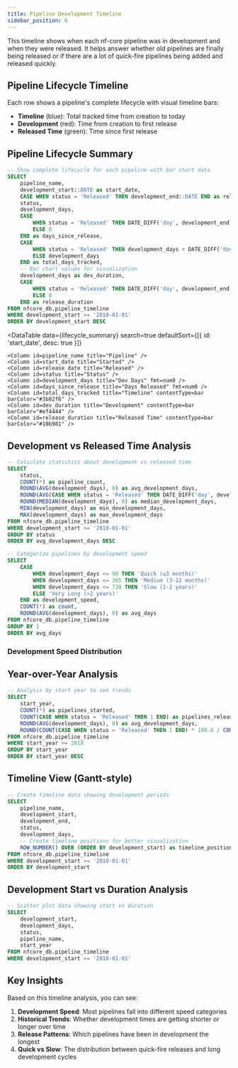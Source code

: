 ```yaml
---
title: Pipeline Development Timeline
sidebar_position: 6
---
```


This timeline shows when each nf-core pipeline was in development and when they were released. It helps answer whether old pipelines are finally being released or if there are a lot of quick-fire pipelines being added and released quickly.

## Pipeline Lifecycle Timeline

Each row shows a pipeline's complete lifecycle with visual timeline bars:
- **Timeline** (blue): Total tracked time from creation to today
- **Development** (red): Time from creation to first release 
- **Released Time** (green): Time since first release

## Pipeline Lifecycle Summary

```sql lifecycle_summary
-- Show complete lifecycle for each pipeline with bar chart data
SELECT 
    pipeline_name,
    development_start::DATE as start_date,
    CASE WHEN status = 'Released' THEN development_end::DATE END as release_date,
    status,
    development_days,
    CASE 
        WHEN status = 'Released' THEN DATE_DIFF('day', development_end, CURRENT_DATE)
        ELSE 0
    END as days_since_release,
    CASE 
        WHEN status = 'Released' THEN development_days + DATE_DIFF('day', development_end, CURRENT_DATE)
        ELSE development_days
    END as total_days_tracked,
    -- Bar chart values for visualization
    development_days as dev_duration,
    CASE 
        WHEN status = 'Released' THEN DATE_DIFF('day', development_end, CURRENT_DATE)
        ELSE 0
    END as release_duration
FROM nfcore_db.pipeline_timeline
WHERE development_start >= '2018-01-01'
ORDER BY development_start DESC
```

<DataTable 
    data={lifecycle_summary} 
    search=true
    defaultSort={[{ id: 'start_date', desc: true }]}
>
    <Column id=pipeline_name title="Pipeline" />
    <Column id=start_date title="Started" />
    <Column id=release_date title="Released" />
    <Column id=status title="Status" />
    <Column id=development_days title="Dev Days" fmt=num0 />
    <Column id=days_since_release title="Days Released" fmt=num0 />
    <Column id=total_days_tracked title="Timeline" contentType=bar barColor="#3b82f6" />
    <Column id=dev_duration title="Development" contentType=bar barColor="#ef4444" />
    <Column id=release_duration title="Released Time" contentType=bar barColor="#10b981" />
</DataTable>

## Development vs Released Time Analysis

```sql duration_stats
-- Calculate statistics about development vs released time
SELECT 
    status,
    COUNT(*) as pipeline_count,
    ROUND(AVG(development_days), 0) as avg_development_days,
    ROUND(AVG(CASE WHEN status = 'Released' THEN DATE_DIFF('day', development_end, CURRENT_DATE) END), 0) as avg_days_released,
    ROUND(MEDIAN(development_days), 0) as median_development_days,
    MIN(development_days) as min_development_days,
    MAX(development_days) as max_development_days
FROM nfcore_db.pipeline_timeline
WHERE development_start >= '2018-01-01'
GROUP BY status
ORDER BY avg_development_days DESC
```

<DataTable data={duration_stats} />

```sql quick_vs_slow
-- Categorize pipelines by development speed
SELECT 
    CASE 
        WHEN development_days <= 90 THEN 'Quick (≤3 months)'
        WHEN development_days <= 365 THEN 'Medium (3-12 months)'
        WHEN development_days <= 730 THEN 'Slow (1-2 years)'
        ELSE 'Very Long (>2 years)'
    END as development_speed,
    COUNT(*) as count,
    ROUND(AVG(development_days), 0) as avg_days
FROM nfcore_db.pipeline_timeline
GROUP BY 1
ORDER BY avg_days
```

### Development Speed Distribution

<BarChart 
    data={quick_vs_slow}
    x=development_speed
    y=count
    title="Pipeline Development Speed Distribution"
    xAxisTitle="Development Speed Category"
    yAxisTitle="Number of Pipelines"
/>

## Year-over-Year Analysis

```sql yearly_analysis
-- Analysis by start year to see trends
SELECT 
    start_year,
    COUNT(*) as pipelines_started,
    COUNT(CASE WHEN status = 'Released' THEN 1 END) as pipelines_released,
    ROUND(AVG(development_days), 0) as avg_development_days,
    ROUND(COUNT(CASE WHEN status = 'Released' THEN 1 END) * 100.0 / COUNT(*), 1) as release_rate_percent
FROM nfcore_db.pipeline_timeline
WHERE start_year >= 2018
GROUP BY start_year
ORDER BY start_year DESC
```

<LineChart 
    data={yearly_analysis}
    x=start_year
    y=avg_development_days
    title="Average Development Time by Start Year"
    xAxisTitle="Year Pipeline Started"
    yAxisTitle="Average Development Days"
/>

<DataTable data={yearly_analysis} />

## Timeline View (Gantt-style)

```sql timeline_gantt_data
-- Create timeline data showing development periods
SELECT 
    pipeline_name,
    development_start,
    development_end,
    status,
    development_days,
    -- Create timeline positions for better visualization
    ROW_NUMBER() OVER (ORDER BY development_start) as timeline_position
FROM nfcore_db.pipeline_timeline
WHERE development_start >= '2018-01-01'
ORDER BY development_start
```

<ScatterPlot 
    data={timeline_gantt_data}
    x=development_start
    y=timeline_position
    size=development_days
    series=status
    title="Pipeline Development Timeline (Gantt View)"
    xAxisTitle="Development Start Date"
    yAxisTitle="Pipeline (by start order)"
    legend=true
/>

## Development Start vs Duration Analysis

```sql scatter_data
-- Scatter plot data showing start vs duration
SELECT 
    development_start,
    development_days,
    status,
    pipeline_name,
    start_year
FROM nfcore_db.pipeline_timeline
WHERE development_start >= '2018-01-01'
```

<ScatterPlot 
    data={scatter_data}
    x=development_start
    y=development_days
    series=status
    title="Development Start Date vs Duration"
    xAxisTitle="Development Start Date"
    yAxisTitle="Development Duration (Days)"
    legend=true
/>

## Key Insights

Based on this timeline analysis, you can see:

1. **Development Speed**: Most pipelines fall into different speed categories
2. **Historical Trends**: Whether development times are getting shorter or longer over time
3. **Release Patterns**: Which pipelines have been in development the longest
4. **Quick vs Slow**: The distribution between quick-fire releases and long development cycles 